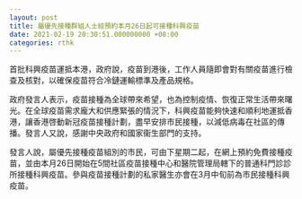 ```yaml
---
layout: post
title: 屬優先接種群組人士經預約本月26日起可接種科興疫苗
date: 2021-02-19 20:30:51.000000000 +08:00
categories: rthk
---
```


首批科興疫苗運抵本港，政府說，疫苗到港後，工作人員隨即會對有關疫苗進行檢查及核對，以確保疫苗符合冷鏈運輸標準及產品規格。

政府發言人表示，疫苗接種為全球帶來希望，也為控制疫情、恢復正常生活帶來曙光。在全球疫苗需求龐大和供應緊張的情況下，科興疫苗能夠快速和順利地運抵香港，讓香港啓動新冠疫苗接種計劃，盡早安排市民接種，以減低病毒在社區的傳播。發言人又說，感謝中央政府和國家衞生部門的支持。

發言人說，屬優先接種疫苗組別的市民，可由下星期二起，在網上預約免費接種疫苗，並由本月26日開始在5間社區疫苗接種中心和醫院管理局轄下的普通科門診診所接種科興疫苗。參與疫苗接種計劃的私家醫生亦會在3月中旬前為市民接種科興疫苗。
